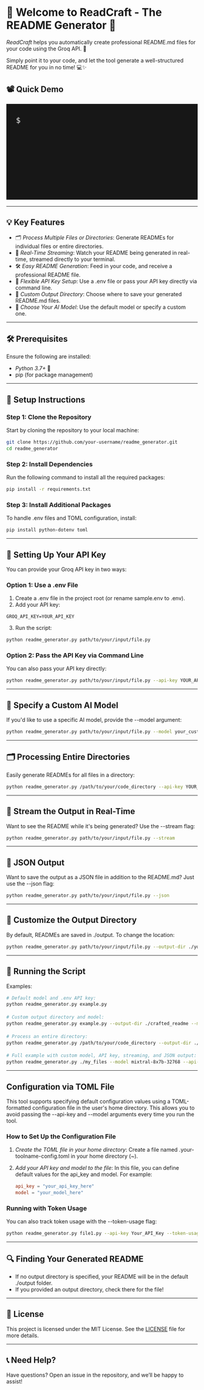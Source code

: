 
# 🎉 Welcome to ReadCraft - The README Generator 🎉

*ReadCraft* helps you automatically create professional README.md files for your code using the Groq API. 🚀

Simply point it to your code, and let the tool generate a well-structured README for you in no time! 💻✨

## 📽 Quick Demo

![README Generator Demo](./assets/demo_simple.gif)

---

## 💡 Key Features

- 🗂 *Process Multiple Files or Directories*: Generate READMEs for individual files or entire directories.
- 🌊 *Real-Time Streaming*: Watch your README being generated in real-time, streamed directly to your terminal.
- 🛠 *Easy README Generation*: Feed in your code, and receive a professional README file.
- 🔐 *Flexible API Key Setup*: Use a .env file or pass your API key directly via command line.
- 📂 *Custom Output Directory*: Choose where to save your generated README.md files.
- 🧠 *Choose Your AI Model*: Use the default model or specify a custom one.

---

## 🛠 Prerequisites

Ensure the following are installed:
- *Python 3.7+* 🐍
- pip (for package management)

---

## 🚀 Setup Instructions

### Step 1: Clone the Repository

Start by cloning the repository to your local machine:

```sh
git clone https://github.com/your-username/readme_generator.git
cd readme_generator
```

### Step 2: Install Dependencies

Run the following command to install all the required packages:

```sh
pip install -r requirements.txt
```

### Step 3: Install Additional Packages

To handle .env files and TOML configuration, install:

```sh
pip install python-dotenv toml
```

---

## 🔑 Setting Up Your API Key

You can provide your Groq API key in two ways:

### Option 1: Use a .env File

1. Create a .env file in the project root (or rename sample.env to .env).
2. Add your API key:

```env
GROQ_API_KEY=YOUR_API_KEY
```

3. Run the script:

```sh
python readme_generator.py path/to/your/input/file.py
```

### Option 2: Pass the API Key via Command Line

You can also pass your API key directly:

```sh
python readme_generator.py path/to/your/input/file.py --api-key YOUR_API_KEY
```

---

## 🧠 Specify a Custom AI Model

If you'd like to use a specific AI model, provide the --model argument:

```sh
python readme_generator.py path/to/your/input/file.py --model your_custom_model
```

---

## 🗂 Processing Entire Directories

Easily generate READMEs for all files in a directory:

```sh
python readme_generator.py /path/to/your/code_directory --api-key YOUR_API_KEY
```

---

## 🌊 Stream the Output in Real-Time

Want to see the README while it's being generated? Use the --stream flag:

```sh
python readme_generator.py path/to/your/input/file.py --stream
```

---
## 📄 JSON Output

Want to save the output as a JSON file in addition to the README.md? Just use the --json flag:

```sh
python readme_generator.py path/to/your/input/file.py --json
```

---

## 📂 Customize the Output Directory

By default, READMEs are saved in ./output. To change the location:

```sh
python readme_generator.py path/to/your/input/file.py --output-dir ./your_output_dir
```

---

## 📜 Running the Script

Examples:

```sh
# Default model and .env API key:
python readme_generator.py example.py

# Custom output directory and model:
python readme_generator.py example.py --output-dir ./crafted_readme --model your_model_name

# Process an entire directory:
python readme_generator.py /path/to/your/code_directory --output-dir ./crafted_readmes

# Full example with custom model, API key, streaming, and JSON output:
python readme_generator.py ./my_files --model mixtral-8x7b-32768 --api-key your-api-key --json --output-dir ./test_output_multiple --stream
```

---
## Configuration via TOML File

This tool supports specifying default configuration values using a TOML-formatted configuration file in the user's home directory. This allows you to avoid passing the --api-key and --model arguments every time you run the tool.

### How to Set Up the Configuration File

1. *Create the TOML file in your home directory*:
   Create a file named .your-toolname-config.toml in your home directory (~).

2. *Add your API key and model to the file*:
   In this file, you can define default values for the api_key and model. For example:
   ```toml
   api_key = "your_api_key_here"
   model = "your_model_here"
   ```

### Running with Token Usage

You can also track token usage with the --token-usage flag:

```sh
python readme_generator.py file1.py --api-key Your_API_Key --token-usage
```

---

## 🔍 Finding Your Generated README

- If no output directory is specified, your README will be in the default ./output folder.
- If you provided an output directory, check there for the file!

---

## 📜 License

This project is licensed under the MIT License. See the [LICENSE](./LICENSE) file for more details.

---

## 📞 Need Help?

Have questions? Open an issue in the repository, and we’ll be happy to assist!
